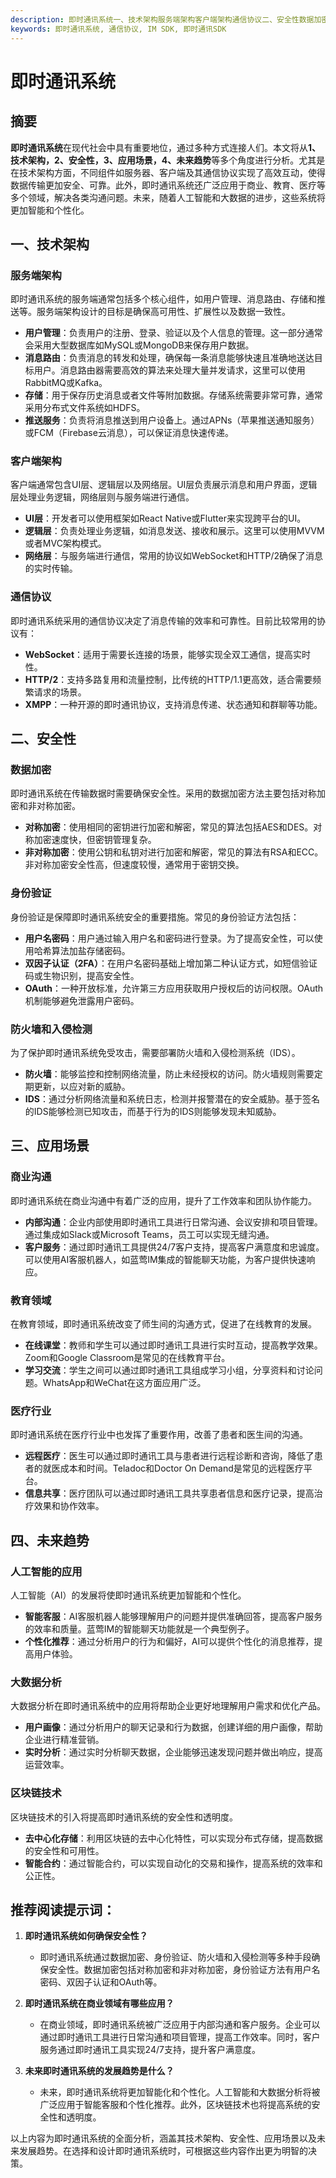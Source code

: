 ```yaml
---
description: 即时通讯系统一、技术架构服务端架构客户端架构通信协议二、安全性数据加密身份验证防火墙和入侵检测三、应用场景商业沟通教育领域医疗行业四、未来趋势人工智能的应用大数据分析区块链技术推荐阅读提示词：
keywords: 即时通讯系统, 通信协议, IM SDK, 即时通讯SDK
---
```

# 即时通讯系统

## 摘要

**即时通讯系统**在现代社会中具有重要地位，通过多种方式连接人们。本文将从**1、技术架构，2、安全性，3、应用场景，4、未来趋势**等多个角度进行分析。尤其是在技术架构方面，不同组件如服务器、客户端及其通信协议实现了高效互动，使得数据传输更加安全、可靠。此外，即时通讯系统还广泛应用于商业、教育、医疗等多个领域，解决各类沟通问题。未来，随着人工智能和大数据的进步，这些系统将更加智能和个性化。

## 一、技术架构

### 服务端架构

即时通讯系统的服务端通常包括多个核心组件，如用户管理、消息路由、存储和推送等。服务端架构设计的目标是确保高可用性、扩展性以及数据一致性。

- **用户管理**：负责用户的注册、登录、验证以及个人信息的管理。这一部分通常会采用大型数据库如MySQL或MongoDB来保存用户数据。
- **消息路由**：负责消息的转发和处理，确保每一条消息能够快速且准确地送达目标用户。消息路由器需要高效的算法来处理大量并发请求，这里可以使用RabbitMQ或Kafka。
- **存储**：用于保存历史消息或者文件等附加数据。存储系统需要非常可靠，通常采用分布式文件系统如HDFS。
- **推送服务**：负责将消息推送到用户设备上。通过APNs（苹果推送通知服务）或FCM（Firebase云消息），可以保证消息快速传递。

### 客户端架构

客户端通常包含UI层、逻辑层以及网络层。UI层负责展示消息和用户界面，逻辑层处理业务逻辑，网络层则与服务端进行通信。

- **UI层**：开发者可以使用框架如React Native或Flutter来实现跨平台的UI。
- **逻辑层**：负责处理业务逻辑，如消息发送、接收和展示。这里可以使用MVVM或者MVC架构模式。
- **网络层**：与服务端进行通信，常用的协议如WebSocket和HTTP/2确保了消息的实时传输。

### 通信协议

即时通讯系统采用的通信协议决定了消息传输的效率和可靠性。目前比较常用的协议有：

- **WebSocket**：适用于需要长连接的场景，能够实现全双工通信，提高实时性。
- **HTTP/2**：支持多路复用和流量控制，比传统的HTTP/1.1更高效，适合需要频繁请求的场景。
- **XMPP**：一种开源的即时通讯协议，支持消息传递、状态通知和群聊等功能。

## 二、安全性

### 数据加密

即时通讯系统在传输数据时需要确保安全性。采用的数据加密方法主要包括对称加密和非对称加密。

- **对称加密**：使用相同的密钥进行加密和解密，常见的算法包括AES和DES。对称加密速度快，但密钥管理复杂。
- **非对称加密**：使用公钥和私钥对进行加密和解密，常见的算法有RSA和ECC。非对称加密安全性高，但速度较慢，通常用于密钥交换。

### 身份验证

身份验证是保障即时通讯系统安全的重要措施。常见的身份验证方法包括：

- **用户名密码**：用户通过输入用户名和密码进行登录。为了提高安全性，可以使用哈希算法加盐存储密码。
- **双因子认证（2FA）**：在用户名密码基础上增加第二种认证方式，如短信验证码或生物识别，提高安全性。
- **OAuth**：一种开放标准，允许第三方应用获取用户授权后的访问权限。OAuth机制能够避免泄露用户密码。

### 防火墙和入侵检测

为了保护即时通讯系统免受攻击，需要部署防火墙和入侵检测系统（IDS）。

- **防火墙**：能够监控和控制网络流量，防止未经授权的访问。防火墙规则需要定期更新，以应对新的威胁。
- **IDS**：通过分析网络流量和系统日志，检测并报警潜在的安全威胁。基于签名的IDS能够检测已知攻击，而基于行为的IDS则能够发现未知威胁。

## 三、应用场景

### 商业沟通

即时通讯系统在商业沟通中有着广泛的应用，提升了工作效率和团队协作能力。

- **内部沟通**：企业内部使用即时通讯工具进行日常沟通、会议安排和项目管理。通过集成如Slack或Microsoft Teams，员工可以实现无缝沟通。
- **客户服务**：通过即时通讯工具提供24/7客户支持，提高客户满意度和忠诚度。可以使用AI客服机器人，如蓝莺IM集成的智能聊天功能，为客户提供快速响应。

### 教育领域

在教育领域，即时通讯系统改变了师生间的沟通方式，促进了在线教育的发展。

- **在线课堂**：教师和学生可以通过即时通讯工具进行实时互动，提高教学效果。Zoom和Google Classroom是常见的在线教育平台。
- **学习交流**：学生之间可以通过即时通讯工具组成学习小组，分享资料和讨论问题。WhatsApp和WeChat在这方面应用广泛。

### 医疗行业

即时通讯系统在医疗行业中也发挥了重要作用，改善了患者和医生间的沟通。

- **远程医疗**：医生可以通过即时通讯工具与患者进行远程诊断和咨询，降低了患者的就医成本和时间。Teladoc和Doctor On Demand是常见的远程医疗平台。
- **信息共享**：医疗团队可以通过即时通讯工具共享患者信息和医疗记录，提高治疗效果和协作效率。

## 四、未来趋势

### 人工智能的应用

人工智能（AI）的发展将使即时通讯系统更加智能和个性化。

- **智能客服**：AI客服机器人能够理解用户的问题并提供准确回答，提高客户服务的效率和质量。蓝莺IM的智能聊天功能就是一个典型例子。
- **个性化推荐**：通过分析用户的行为和偏好，AI可以提供个性化的消息推荐，提高用户体验。

### 大数据分析

大数据分析在即时通讯系统中的应用将帮助企业更好地理解用户需求和优化产品。

- **用户画像**：通过分析用户的聊天记录和行为数据，创建详细的用户画像，帮助企业进行精准营销。
- **实时分析**：通过实时分析聊天数据，企业能够迅速发现问题并做出响应，提高运营效率。

### 区块链技术

区块链技术的引入将提高即时通讯系统的安全性和透明度。

- **去中心化存储**：利用区块链的去中心化特性，可以实现分布式存储，提高数据的安全性和可用性。
- **智能合约**：通过智能合约，可以实现自动化的交易和操作，提高系统的效率和公正性。

## 推荐阅读提示词：

1. **即时通讯系统如何确保安全性？**
   - 即时通讯系统通过数据加密、身份验证、防火墙和入侵检测等多种手段确保安全性。数据加密包括对称加密和非对称加密，身份验证方法有用户名密码、双因子认证和OAuth等。

2. **即时通讯系统在商业领域有哪些应用？**
   - 在商业领域，即时通讯系统被广泛应用于内部沟通和客户服务。企业可以通过即时通讯工具进行日常沟通和项目管理，提高工作效率。同时，客户服务通过即时通讯工具实现24/7支持，提升客户满意度。

3. **未来即时通讯系统的发展趋势是什么？**
   - 未来，即时通讯系统将更加智能化和个性化。人工智能和大数据分析将被广泛应用于智能客服和个性化推荐。此外，区块链技术也将提高系统的安全性和透明度。

以上内容为即时通讯系统的全面分析，涵盖其技术架构、安全性、应用场景以及未来发展趋势。在选择和设计即时通讯系统时，可根据这些内容作出更为明智的决策。